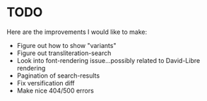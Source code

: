 # TODO
Here are the improvements I would like to make:
- Figure out how to show "variants"
- Figure out transliteration-search
- Look into font-rendering issue...possibly related to David-Libre rendering
- Pagination of search-results
- Fix versification diff
- Make nice 404/500 errors
